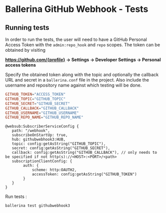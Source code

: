 # Ballerina GitHub Webhook - Tests

## Running tests

In order to run the tests, the user will need to have a GitHub Personal Access Token with the `admin:repo_hook` and `repo` scopes. The token can be obtained by visiting

**https://github.com/{profile} -> Settings -> Developer Settings -> Personal access tokens**

Specify the obtained token along with the topic and optionally the callback URL and secret in a `ballerina.conf` file in the project. Also include the username and repository name against which testing will be done.

```.conf
GITHUB_TOKEN="ACCESS_TOKEN"
GITHUB_TOPIC="GITHUB_TOPIC"
GITHUB_SECRET="GITHUB_SECRET"
GITHUB_CALLBACK="GITHUB_CALLBACK"
GITHUB_USERNAME="GITHUB_USERNAME"
GITHUB_REPO_NAME="GITHUB_REPO_NAME"
```

```ballerina
@websub:SubscriberServiceConfig {
   path: "/webhook",
   subscribeOnStartUp: true,
   hub: githubwebhook3:HUB,
   topic: config:getAsString("GITHUB_TOPIC"), 
   secret: config:getAsString("GITHUB_SECRET"),
   callback: config:getAsString("GITHUB_CALLBACK"), // only needs to be specified if not http(s)://<HOST>:<PORT>/<path>
   subscriptionClientConfig: {
        auth: {
            scheme: http:OAUTH2,
            accessToken: config:getAsString("GITHUB_TOKEN")
        }
   }
}
```

Run tests :
```
ballerina test githubwebhook3
```